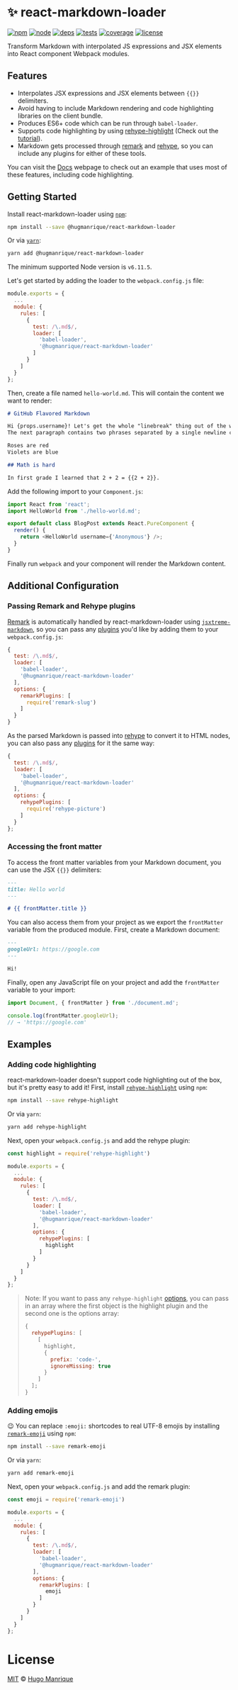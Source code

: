 # :sparkles: react-markdown-loader

[![npm][npm]][npm-url]
[![node][node]][node-url]
[![deps][deps]][deps-url]
[![tests][tests]][tests-url]
[![coverage][cover]][cover-url]
[![license][license]][license-url]

Transform Markdown with interpolated JS expressions and JSX elements into React component Webpack modules.

## Features

* Interpolates JSX expressions and JSX elements between `{{}}` delimiters.
* Avoid having to include Markdown rendering and code highlighting libraries on the client bundle.
* Produces ES6+ code which can be run through `babel-loader`.
* Supports code highlighting by using [rehype-highlight](https://github.com/rehypejs/rehype-highlight) (Check out the [tutorial](#adding-code-highlighting)).
* Markdown gets processed through [remark](https://github.com/wooorm/remark) and [rehype](https://github.com/wooorm/rehype), so you can include any plugins for either of these tools.

You can visit the [Docs](https://react-markdown-loader.netlify.com/) webpage to check out an example that uses most of these features, including code highlighting.

## Getting Started

Install react-markdown-loader using [`npm`](https://www.npmjs.com/):

```bash
npm install --save @hugmanrique/react-markdown-loader
```

Or via [`yarn`](https://yarnpkg.com/en/package/@hugmanrique/react-markdown-loader):

```bash
yarn add @hugmanrique/react-markdown-loader
```

The minimum supported Node version is `v6.11.5`.

Let's get started by adding the loader to the `webpack.config.js` file:

```javascript
module.exports = {
  ...
  module: {
    rules: [
      {
        test: /\.md$/,
        loader: [
          'babel-loader',
          '@hugmanrique/react-markdown-loader'
        ]
      }
    ]
  }
};
```

Then, create a file named `hello-world.md`. This will contain the content we want to render:

```markdown
# GitHub Flavored Markdown

Hi {props.username}! Let's get the whole "linebreak" thing out of the way.
The next paragraph contains two phrases separated by a single newline character:

Roses are red
Violets are blue

## Math is hard

In first grade I learned that 2 + 2 = {{2 + 2}}.
```

Add the following import to your `Component.js`:

```js
import React from 'react';
import HelloWorld from './hello-world.md';

export default class BlogPost extends React.PureComponent {
  render() {
    return <HelloWorld username={'Anonymous'} />;
  }
}
```

Finally run `webpack` and your component will render the Markdown content.

## Additional Configuration

### Passing Remark and Rehype plugins

[Remark](https://github.com/wooorm/remark) is automatically handled by react-markdown-loader using [`jsxtreme-markdown`](https://github.com/mapbox/jsxtreme-markdown), so you can pass any [plugins](https://github.com/remarkjs/remark/blob/master/doc/plugins.md) you'd like by adding them to your `webpack.config.js`:

```js
{
  test: /\.md$/,
  loader: [
    'babel-loader',
    '@hugmanrique/react-markdown-loader'
  ],
  options: {
    remarkPlugins: [
      require('remark-slug')
    ]
  }
}
```

As the parsed Markdown is passed into [rehype](https://github.com/wooorm/rehype) to convert it to HTML nodes, you can also pass any [plugins](https://github.com/wooorm/rehype/blob/master/doc/plugins.md) for it the same way:

```js
{
  test: /\.md$/,
  loader: [
    'babel-loader',
    '@hugmanrique/react-markdown-loader'
  ],
  options: {
    rehypePlugins: [
      require('rehype-picture')
    ]
  }
};
```

### Accessing the front matter

To access the front matter variables from your Markdown document, you can use the JSX `{{}}` delimiters:

```markdown
---
title: Hello world
---

# {{ frontMatter.title }}
```

You can also access them from your project as we export the `frontMatter` variable from the produced module. First, create a Markdown document:

```markdown
---
googleUrl: https://google.com
---

Hi!
```

Finally, open any JavaScript file on your project and add the `frontMatter` variable to your import:

```javascript
import Document, { frontMatter } from './document.md';

console.log(frontMatter.googleUrl);
// → 'https://google.com'
```

## Examples

### Adding code highlighting

react-markdown-loader doesn't support code highlighting out of the box, but it's pretty easy to add it! First, install [`rehype-highlight`](https://github.com/rehypejs/rehype-highlight) using `npm`:

```bash
npm install --save rehype-highlight
```

Or via `yarn`:

```bash
yarn add rehype-highlight
```

Next, open your `webpack.config.js` and add the rehype plugin:

```js
const highlight = require('rehype-highlight')

module.exports = {
  ...
  module: {
    rules: [
      {
        test: /\.md$/,
        loader: [
          'babel-loader',
          '@hugmanrique/react-markdown-loader'
        ],
        options: {
          rehypePlugins: [
            highlight
          ]
        }
      }
    ]
  }
};
```

> Note: If you want to pass any `rehype-highlight` [options](https://github.com/rehypejs/rehype-highlight#options), you can pass in an array where the first object is the highlight plugin and the second one is the options array:
>
> ```js
> {
>   rehypePlugins: [
>     [
>       highlight,
>       {
>         prefix: 'code-',
>         ignoreMissing: true
>       }
>     ]
>   ];
> }
> ```

### Adding emojis

:wink: You can replace `:emoji:` shortcodes to real UTF-8 emojis by installing [`remark-emoji`](https://github.com/rhysd/remark-emoji) using `npm`:

```bash
npm install --save remark-emoji
```

Or via `yarn`:

```bash
yarn add remark-emoji
```

Next, open your `webpack.config.js` and add the remark plugin:

```js
const emoji = require('remark-emoji')

module.exports = {
  ...
  module: {
    rules: [
      {
        test: /\.md$/,
        loader: [
          'babel-loader',
          '@hugmanrique/react-markdown-loader'
        ],
        options: {
          remarkPlugins: [
            emoji
          ]
        }
      }
    ]
  }
};
```

# License

[MIT](LICENSE) &copy; [Hugo Manrique](https://hugmanrique.me)

[npm]: https://img.shields.io/npm/v/@hugmanrique/react-markdown-loader.svg
[npm-url]: https://npmjs.com/package/@hugmanrique/react-markdown-loader
[node]: https://img.shields.io/node/v/@hugmanrique/react-markdown-loader.svg
[node-url]: https://nodejs.org
[deps]: https://img.shields.io/david/hugmanrique/react-markdown-loader.svg
[deps-url]: https://david-dm.org/hugmanrique/react-markdown-loader
[tests]: https://img.shields.io/travis/hugmanrique/react-markdown-loader/master.svg
[tests-url]: https://travis-ci.org/hugmanrique/react-markdown-loader
[license-url]: LICENSE
[license]: https://img.shields.io/github/license/hugmanrique/react-markdown-loader.svg
[cover]: https://img.shields.io/coveralls/hugmanrique/react-markdown-loader.svg
[cover-url]: https://coveralls.io/r/hugmanrique/react-markdown-loader/
